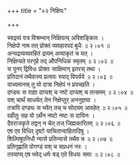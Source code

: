 +++
title = "०२ निक्षिपः"

+++

स्वद्रव्यं यत्र विश्रम्भान् निक्षिपत्य् अविशङ्कितः ।  
निक्षेपो नाम तत् प्रोक्तं व्यवहारपदं बुधैः ॥ २।०१ ॥  
अन्यद्रव्यव्यवहितं द्रव्यम् अव्याकृतं च यत् ।  
निक्षिप्यते परगृहे तद् औपनिधिकं स्मृतम् ॥ २।०२ ॥  
स पुनर् द्विविधः प्रोक्तः साक्षिमान् इतरस् तथा ।  
प्रतिदानं तथैवास्य प्रत्ययः स्याद् विपर्यये ॥ २।०३ ॥  
याच्यमानस् तु यो दात्रा निक्षेपं न प्रयच्छति ।  
दण्ड्यः स राज्ञा दाप्यश् च नष्टे दाप्यश् च तत्समम् ॥ २।०४ ॥  
यश् चार्थं साधयेत् तेन निक्षेप्तुर् अननुज्ञया ।  
तत्रापि दण्ड्यः स भवेत् तच् च सोदयम् आवहेत् ॥ २।०५ ॥  
ग्रहीतुः सह यो ऽर्थेन नष्टो नष्टः स दायिनः ।  
दैवराजकृते तद्वन् न चेत् तज् जिह्मकारितम् ॥ २।०६ ॥  
एष एव विधिर् दृष्टो याचितान्वाहितादिषु ।  
शिल्पिषूपनिधौ न्यासे प्रतिन्यासे तथैव च ॥ २।०७ ॥  
प्रतिगृह्णाति पोगण्डं यश् च सप्रधनं नरः ।  
तस्याप्य् एष भवेद् धर्मः षड् एते विधयः समाः ॥ २।०८ ॥
